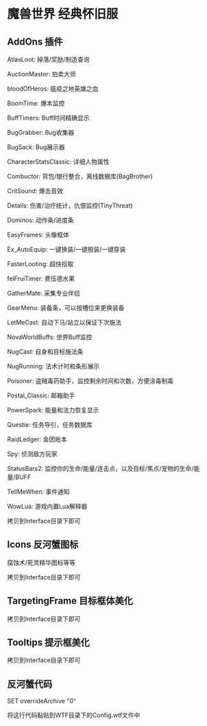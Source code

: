 # 魔兽世界 经典怀旧服

## AddOns 插件
AtlasLoot: 掉落/奖励/制造查询

AuctionMaster: 拍卖大师

bloodOfHeros: 瘟疫之地英雄之血

BoomTime: 爆本监控

BuffTimers: Buff时间精确显示

BugGrabber: Bug收集器

BugSack: Bug展示器

CharacterStatsClassic: 详细人物属性

Combuctor: 背包/银行整合，离线数据库(BagBrother)

CritSound: 爆击音效

Details: 伤害/治疗统计，仇恨监控(TinyThreat)

Dominos: 动作条/进度条

EasyFrames: 头像框体

Ex_AutoEquip: 一键换装/一键脱装/一键穿装

FasterLooting: 超快拾取

felFruiTimer: 费伍德水果

GatherMate: 采集专业伴侣

GearMenu: 装备条，可以按槽位来更换装备

LetMeCast: 自动下马/站立以保证下次施法

NovaWorldBuffs: 世界Buff监控

NugCast: 自身和目标施法条

NugRunning: 法术计时和条形展示

Poisoner: 盗贼毒药助手，监控剩余时间和次数，方便涂毒制毒

Postal_Classic: 邮箱助手

PowerSpark: 能量和法力恢复显示

Questie: 任务导引，任务数据库

RaidLedger: 金团账本

Spy: 侦测敌方玩家

StatusBars2: 监控你的生命/能量/连击点，以及目标/焦点/宠物的生命/能量/BUFF

TellMeWhen: 事件通知

WowLua: 游戏内置Lua解释器

拷贝到Interface目录下即可

## Icons 反河蟹图标
腐蚀术/死灵精华图标等等

拷贝到Interface目录下即可

## TargetingFrame 目标框体美化
拷贝到Interface目录下即可

## Tooltips 提示框美化
拷贝到Interface目录下即可

## 反河蟹代码

SET overrideArchive "0"

将这行代码黏贴到WTF目录下的Config.wtf文件中